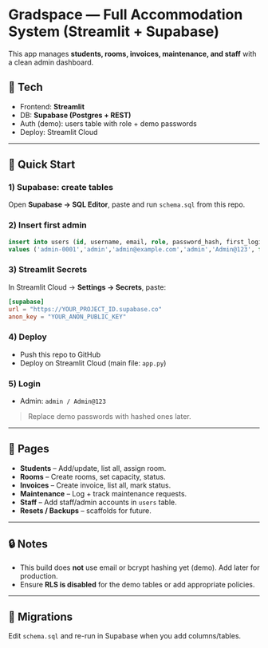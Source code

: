 # Gradspace — Full Accommodation System (Streamlit + Supabase)

This app manages **students, rooms, invoices, maintenance, and staff** with a clean admin dashboard.

## 🧰 Tech
- Frontend: **Streamlit**
- DB: **Supabase (Postgres + REST)**
- Auth (demo): users table with role + demo passwords
- Deploy: Streamlit Cloud

---

## 🚀 Quick Start

### 1) Supabase: create tables
Open **Supabase → SQL Editor**, paste and run `schema.sql` from this repo.

### 2) Insert first admin
```sql
insert into users (id, username, email, role, password_hash, first_login)
values ('admin-0001','admin','admin@example.com','admin','Admin@123', false);
```

### 3) Streamlit Secrets
In Streamlit Cloud → **Settings → Secrets**, paste:
```toml
[supabase]
url = "https://YOUR_PROJECT_ID.supabase.co"
anon_key = "YOUR_ANON_PUBLIC_KEY"
```

### 4) Deploy
- Push this repo to GitHub
- Deploy on Streamlit Cloud (main file: `app.py`)

### 5) Login
- Admin: `admin / Admin@123`

> Replace demo passwords with hashed ones later.

---

## 📑 Pages
- **Students** – Add/update, list all, assign room.
- **Rooms** – Create rooms, set capacity, status.
- **Invoices** – Create invoice, list all, mark status.
- **Maintenance** – Log + track maintenance requests.
- **Staff** – Add staff/admin accounts in `users` table.
- **Resets / Backups** – scaffolds for future.

---

## 🔒 Notes
- This build does **not** use email or bcrypt hashing yet (demo). Add later for production.
- Ensure **RLS is disabled** for the demo tables or add appropriate policies.

---

## 🧹 Migrations
Edit `schema.sql` and re-run in Supabase when you add columns/tables.
